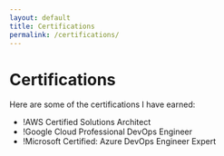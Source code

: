 ```yaml
---
layout: default
title: Certifications
permalink: /certifications/
---
```


# Certifications

Here are some of the certifications I have earned:

- !AWS Certified Solutions Architect
- !Google Cloud Professional DevOps Engineer
- !Microsoft Certified: Azure DevOps Engineer Expert